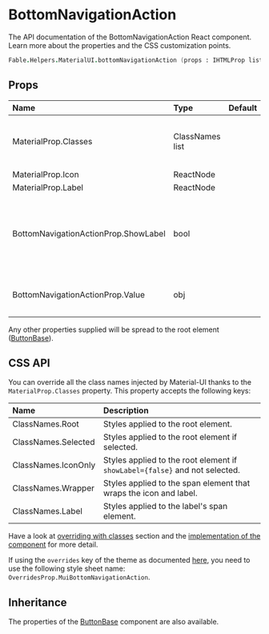 # BottomNavigationAction

<p class="description">The API documentation of the BottomNavigationAction React component. Learn more about the properties and the CSS customization points.</p>

```fsharp
Fable.Helpers.MaterialUI.bottomNavigationAction (props : IHTMLProp list) : ReactElement
```



## Props

| Name | Type | Default | Description |
|:-----|:-----|:--------|:------------|
| <span class="prop-name">MaterialProp.Classes</span> | <span class="prop-type">ClassNames list</span> |   | Override or extend the styles applied to the component.  See CSS API below for more details.  |
| <span class="prop-name">MaterialProp.Icon</span> | <span class="prop-type">ReactNode</span> |   | The icon element. |
| <span class="prop-name">MaterialProp.Label</span> | <span class="prop-type">ReactNode</span> |   | The label element. |
| <span class="prop-name">BottomNavigationActionProp.ShowLabel</span> | <span class="prop-type">bool</span> |   | If `true`, the `BottomNavigationAction` will show its label. By default, only the selected `BottomNavigationAction` inside `BottomNavigation` will show its label. |
| <span class="prop-name">BottomNavigationActionProp.Value</span> | <span class="prop-type">obj</span> |   | You can provide your own value. Otherwise, we fallback to the child position index. |

Any other properties supplied will be spread to the root element ([ButtonBase](#/api/button-base)).

## CSS API

You can override all the class names injected by Material-UI thanks to the `MaterialProp.Classes` property.
This property accepts the following keys:


| Name | Description |
|:-----|:------------|
| <span class="prop-name">ClassNames.Root</span> | Styles applied to the root element.
| <span class="prop-name">ClassNames.Selected</span> | Styles applied to the root element if selected.
| <span class="prop-name">ClassNames.IconOnly</span> | Styles applied to the root element if `showLabel={false}` and not selected.
| <span class="prop-name">ClassNames.Wrapper</span> | Styles applied to the span element that wraps the icon and label.
| <span class="prop-name">ClassNames.Label</span> | Styles applied to the label's span element.

Have a look at [overriding with classes](#/customization/overrides) section
and the [implementation of the component](https://github.com/mui-org/material-ui/tree/master/packages/material-ui/src/BottomNavigationAction/BottomNavigationAction.js)
for more detail.

If using the `overrides` key of the theme as documented
[here](#/customization/themes),
you need to use the following style sheet name: `OverridesProp.MuiBottomNavigationAction`.

## Inheritance

The properties of the [ButtonBase](#/api/button-base) component are also available.
<!-- You can take advantage of this behavior to [target nested components](/guides/api/#spread). -->

<!--## Demos-->

<!--- [Bottom Navigation](/demos/bottom-navigation/)-->

